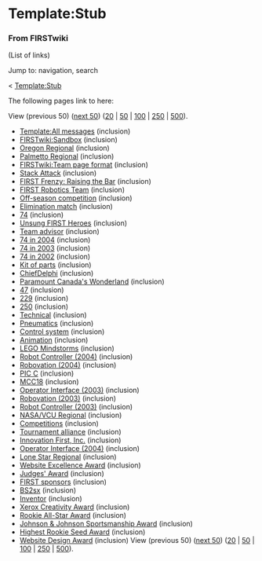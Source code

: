 # Template:Stub

### From FIRSTwiki

(List of links)

Jump to: navigation, search

&lt; [Template:Stub](/index.php?title=Template:Stub&redirect=no
"Template:Stub" )  

The following pages link to here:

View (previous 50) ([next
50](/index.php?title=Special:Whatlinkshere/Template:Stub&limit=50&from=939
"Special:Whatlinkshere/Template:Stub" ))
([20](/index.php?title=Special:Whatlinkshere/Template:Stub&limit=20&from=0
"Special:Whatlinkshere/Template:Stub" ) |
[50](/index.php?title=Special:Whatlinkshere/Template:Stub&limit=50&from=0
"Special:Whatlinkshere/Template:Stub" ) |
[100](/index.php?title=Special:Whatlinkshere/Template:Stub&limit=100&from=0
"Special:Whatlinkshere/Template:Stub" ) |
[250](/index.php?title=Special:Whatlinkshere/Template:Stub&limit=250&from=0
"Special:Whatlinkshere/Template:Stub" ) |
[500](/index.php?title=Special:Whatlinkshere/Template:Stub&limit=500&from=0
"Special:Whatlinkshere/Template:Stub" )).

  * [Template:All messages](/index.php/Template:All_messages "Template:All messages" ) (inclusion) 
  * [FIRSTwiki:Sandbox](/index.php/FIRSTwiki:Sandbox "FIRSTwiki:Sandbox" ) (inclusion) 
  * [Oregon Regional](/index.php/Oregon_Regional "Oregon Regional" ) (inclusion) 
  * [Palmetto Regional](/index.php/Palmetto_Regional "Palmetto Regional" ) (inclusion) 
  * [FIRSTwiki:Team page format](/index.php/FIRSTwiki:Team_page_format "FIRSTwiki:Team page format" ) (inclusion) 
  * [Stack Attack](/index.php/Stack_Attack "Stack Attack" ) (inclusion) 
  * [FIRST Frenzy: Raising the Bar](/index.php/FIRST_Frenzy:_Raising_the_Bar "FIRST Frenzy: Raising the Bar" ) (inclusion) 
  * [FIRST Robotics Team](/index.php/FIRST_Robotics_Team "FIRST Robotics Team" ) (inclusion) 
  * [Off-season competition](/index.php/Off-season_competition "Off-season competition" ) (inclusion) 
  * [Elimination match](/index.php/Elimination_match "Elimination match" ) (inclusion) 
  * [74](/index.php/74 "74" ) (inclusion) 
  * [Unsung FIRST Heroes](/index.php/Unsung_FIRST_Heroes "Unsung FIRST Heroes" ) (inclusion) 
  * [Team advisor](/index.php/Team_advisor "Team advisor" ) (inclusion) 
  * [74 in 2004](/index.php/74_in_2004 "74 in 2004" ) (inclusion) 
  * [74 in 2003](/index.php/74_in_2003 "74 in 2003" ) (inclusion) 
  * [74 in 2002](/index.php/74_in_2002 "74 in 2002" ) (inclusion) 
  * [Kit of parts](/index.php/Kit_of_parts "Kit of parts" ) (inclusion) 
  * [ChiefDelphi](/index.php/ChiefDelphi "ChiefDelphi" ) (inclusion) 
  * [Paramount Canada's Wonderland](/index.php/Paramount_Canada%27s_Wonderland "Paramount Canada's Wonderland" ) (inclusion) 
  * [47](/index.php/47 "47" ) (inclusion) 
  * [229](/index.php/229 "229" ) (inclusion) 
  * [250](/index.php/250 "250" ) (inclusion) 
  * [Technical](/index.php/Technical "Technical" ) (inclusion) 
  * [Pneumatics](/index.php/Pneumatics "Pneumatics" ) (inclusion) 
  * [Control system](/index.php/Control_system "Control system" ) (inclusion) 
  * [Animation](/index.php/Animation "Animation" ) (inclusion) 
  * [LEGO Mindstorms](/index.php/LEGO_Mindstorms "LEGO Mindstorms" ) (inclusion) 
  * [Robot Controller (2004)](/index.php/Robot_Controller_%282004%29 "Robot Controller \(2004\)" ) (inclusion) 
  * [Robovation (2004)](/index.php/Robovation_%282004%29 "Robovation \(2004\)" ) (inclusion) 
  * [PIC C](/index.php/PIC_C "PIC C" ) (inclusion) 
  * [MCC18](/index.php/MCC18 "MCC18" ) (inclusion) 
  * [Operator Interface (2003)](/index.php/Operator_Interface_%282003%29 "Operator Interface \(2003\)" ) (inclusion) 
  * [Robovation (2003)](/index.php/Robovation_%282003%29 "Robovation \(2003\)" ) (inclusion) 
  * [Robot Controller (2003)](/index.php/Robot_Controller_%282003%29 "Robot Controller \(2003\)" ) (inclusion) 
  * [NASA/VCU Regional](/index.php/NASA/VCU_Regional "NASA/VCU Regional" ) (inclusion) 
  * [Competitions](/index.php/Competitions "Competitions" ) (inclusion) 
  * [Tournament alliance](/index.php/Tournament_alliance "Tournament alliance" ) (inclusion) 
  * [Innovation First, Inc.](/index.php/Innovation_First%2C_Inc. "Innovation First, Inc." ) (inclusion) 
  * [Operator Interface (2004)](/index.php/Operator_Interface_%282004%29 "Operator Interface \(2004\)" ) (inclusion) 
  * [Lone Star Regional](/index.php/Lone_Star_Regional "Lone Star Regional" ) (inclusion) 
  * [Website Excellence Award](/index.php/Website_Excellence_Award "Website Excellence Award" ) (inclusion) 
  * [Judges' Award](/index.php/Judges%27_Award "Judges' Award" ) (inclusion) 
  * [FIRST sponsors](/index.php/FIRST_sponsors "FIRST sponsors" ) (inclusion) 
  * [BS2sx](/index.php/BS2sx "BS2sx" ) (inclusion) 
  * [Inventor](/index.php/Inventor "Inventor" ) (inclusion) 
  * [Xerox Creativity Award](/index.php/Xerox_Creativity_Award "Xerox Creativity Award" ) (inclusion) 
  * [Rookie All-Star Award](/index.php/Rookie_All-Star_Award "Rookie All-Star Award" ) (inclusion) 
  * [Johnson &amp; Johnson Sportsmanship Award](/index.php/Johnson_%26_Johnson_Sportsmanship_Award "Johnson & Johnson Sportsmanship Award" ) (inclusion) 
  * [Highest Rookie Seed Award](/index.php/Highest_Rookie_Seed_Award "Highest Rookie Seed Award" ) (inclusion) 
  * [Website Design Award](/index.php/Website_Design_Award "Website Design Award" ) (inclusion) 
View (previous 50) ([next
50](/index.php?title=Special:Whatlinkshere/Template:Stub&limit=50&from=939
"Special:Whatlinkshere/Template:Stub" ))
([20](/index.php?title=Special:Whatlinkshere/Template:Stub&limit=20&from=0
"Special:Whatlinkshere/Template:Stub" ) |
[50](/index.php?title=Special:Whatlinkshere/Template:Stub&limit=50&from=0
"Special:Whatlinkshere/Template:Stub" ) |
[100](/index.php?title=Special:Whatlinkshere/Template:Stub&limit=100&from=0
"Special:Whatlinkshere/Template:Stub" ) |
[250](/index.php?title=Special:Whatlinkshere/Template:Stub&limit=250&from=0
"Special:Whatlinkshere/Template:Stub" ) |
[500](/index.php?title=Special:Whatlinkshere/Template:Stub&limit=500&from=0
"Special:Whatlinkshere/Template:Stub" )).

